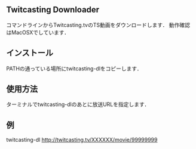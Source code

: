 ## Twitcasting Downloader
コマンドラインからTwitcasting.tvのTS動画をダウンロードします．
動作確認はMacOSXでしています．

## インストール
PATHの通っている場所にtwitcasting-dlをコピーします．

## 使用方法
ターミナルでtwitcasting-dlのあとに放送URLを指定します．

## 例
twitcasting-dl http://twitcasting.tv/XXXXXX/movie/99999999

